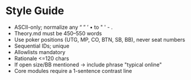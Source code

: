 # Style Guide
- ASCII-only; normalize any “ ” ’ • to " ' - .
- Theory.md must be 450–550 words
- Use poker positions (UTG, MP, CO, BTN, SB, BB), never seat numbers
- Sequential IDs; unique
- Allowlists mandatory
- Rationale <=120 chars
- If open size/BB mentioned → include phrase "typical online"
- Core modules require a 1-sentence contrast line
